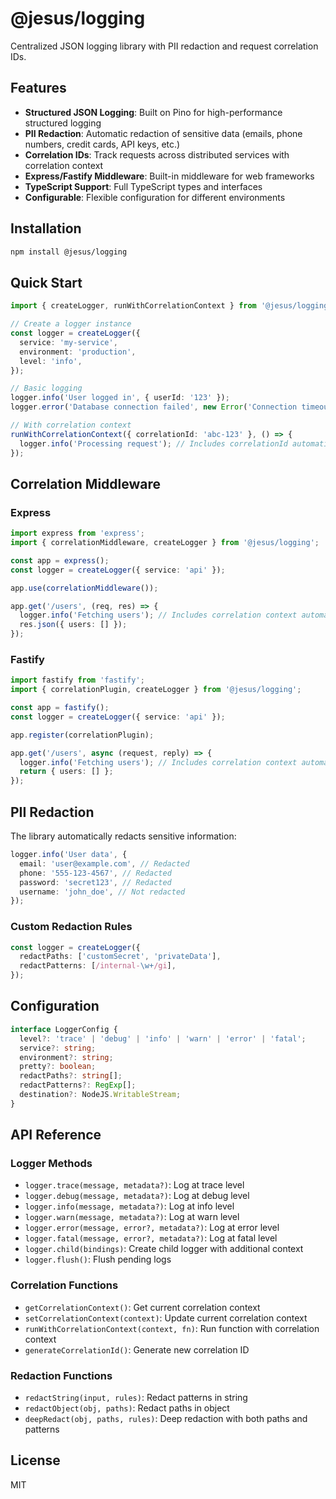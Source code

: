 # @jesus/logging

Centralized JSON logging library with PII redaction and request correlation IDs.

## Features

- **Structured JSON Logging**: Built on Pino for high-performance structured logging
- **PII Redaction**: Automatic redaction of sensitive data (emails, phone numbers, credit cards, API keys, etc.)
- **Correlation IDs**: Track requests across distributed services with correlation context
- **Express/Fastify Middleware**: Built-in middleware for web frameworks
- **TypeScript Support**: Full TypeScript types and interfaces
- **Configurable**: Flexible configuration for different environments

## Installation

```bash
npm install @jesus/logging
```

## Quick Start

```typescript
import { createLogger, runWithCorrelationContext } from '@jesus/logging';

// Create a logger instance
const logger = createLogger({
  service: 'my-service',
  environment: 'production',
  level: 'info',
});

// Basic logging
logger.info('User logged in', { userId: '123' });
logger.error('Database connection failed', new Error('Connection timeout'));

// With correlation context
runWithCorrelationContext({ correlationId: 'abc-123' }, () => {
  logger.info('Processing request'); // Includes correlationId automatically
});
```

## Correlation Middleware

### Express

```typescript
import express from 'express';
import { correlationMiddleware, createLogger } from '@jesus/logging';

const app = express();
const logger = createLogger({ service: 'api' });

app.use(correlationMiddleware());

app.get('/users', (req, res) => {
  logger.info('Fetching users'); // Includes correlation context automatically
  res.json({ users: [] });
});
```

### Fastify

```typescript
import fastify from 'fastify';
import { correlationPlugin, createLogger } from '@jesus/logging';

const app = fastify();
const logger = createLogger({ service: 'api' });

app.register(correlationPlugin);

app.get('/users', async (request, reply) => {
  logger.info('Fetching users'); // Includes correlation context automatically
  return { users: [] };
});
```

## PII Redaction

The library automatically redacts sensitive information:

```typescript
logger.info('User data', {
  email: 'user@example.com', // Redacted
  phone: '555-123-4567', // Redacted
  password: 'secret123', // Redacted
  username: 'john_doe', // Not redacted
});
```

### Custom Redaction Rules

```typescript
const logger = createLogger({
  redactPaths: ['customSecret', 'privateData'],
  redactPatterns: [/internal-\w+/gi],
});
```

## Configuration

```typescript
interface LoggerConfig {
  level?: 'trace' | 'debug' | 'info' | 'warn' | 'error' | 'fatal';
  service?: string;
  environment?: string;
  pretty?: boolean;
  redactPaths?: string[];
  redactPatterns?: RegExp[];
  destination?: NodeJS.WritableStream;
}
```

## API Reference

### Logger Methods

- `logger.trace(message, metadata?)`: Log at trace level
- `logger.debug(message, metadata?)`: Log at debug level
- `logger.info(message, metadata?)`: Log at info level
- `logger.warn(message, metadata?)`: Log at warn level
- `logger.error(message, error?, metadata?)`: Log at error level
- `logger.fatal(message, error?, metadata?)`: Log at fatal level
- `logger.child(bindings)`: Create child logger with additional context
- `logger.flush()`: Flush pending logs

### Correlation Functions

- `getCorrelationContext()`: Get current correlation context
- `setCorrelationContext(context)`: Update current correlation context
- `runWithCorrelationContext(context, fn)`: Run function with correlation context
- `generateCorrelationId()`: Generate new correlation ID

### Redaction Functions

- `redactString(input, rules)`: Redact patterns in string
- `redactObject(obj, paths)`: Redact paths in object
- `deepRedact(obj, paths, rules)`: Deep redaction with both paths and patterns

## License

MIT
